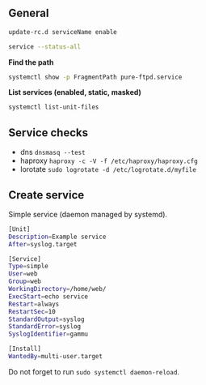 ## General

```bash
update-rc.d serviceName enable
```

```bash
service --status-all
```

**Find the path**

```bash
systemctl show -p FragmentPath pure-ftpd.service
```

**List services (enabled, static, masked)**

```bash
systemctl list-unit-files
```

## Service checks

- dns `dnsmasq --test`
- haproxy `haproxy -c -V -f /etc/haproxy/haproxy.cfg`
- lorotate `sudo logrotate -d /etc/logrotate.d/myfile`

## Create service

Simple service (daemon managed by systemd).

```bash
[Unit]
Description=Example service
After=syslog.target

[Service]
Type=simple
User=web
Group=web
WorkingDirectory=/home/web/
ExecStart=echo service
Restart=always
RestartSec=10
StandardOutput=syslog
StandardError=syslog
SyslogIdentifier=gammu

[Install]
WantedBy=multi-user.target
```

Do not forget to run `sudo systemctl daemon-reload`.
